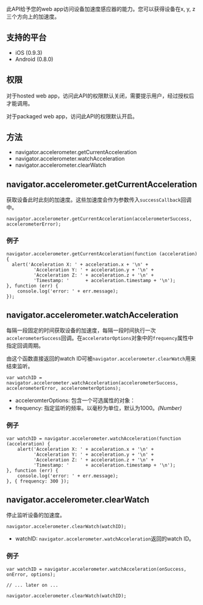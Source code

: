 此API给予您的web app访问设备加速度感应器的能力。您可以获得设备在x, y, z三个方向上的加速度。

## 支持的平台
* iOS (0.9.3)
* Android (0.8.0)

## 权限
对于hosted web app，访问此API的权限默认关闭，需要提示用户，经过授权后才能调用。

对于packaged web app，访问此API的权限默认开启。

## 方法

* navigator.accelerometer.getCurrentAcceleration
* navigator.accelerometer.watchAcceleration
* navigator.accelerometer.clearWatch

## navigator.accelerometer.getCurrentAcceleration

获取设备此时此刻的加速度。这些加速度会作为参数传入`successCallback`回调中。

```
navigator.accelerometer.getCurrentAcceleration(accelerometerSuccess, accelerometerError);
```
### 例子

```
navigator.accelerometer.getCurrentAcceleration(function (acceleration) {
  alert('Acceleration X: ' + acceleration.x + '\n' +
          'Acceleration Y: ' + acceleration.y + '\n' +
          'Acceleration Z: ' + acceleration.z + '\n' +
          'Timestamp: '      + acceleration.timestamp + '\n');
}, function (err) {
	console.log('error: ' + err.message);
});
```


## navigator.accelerometer.watchAcceleration

每隔一段固定的时间获取设备的加速度，每隔一段时间执行一次`accelerometerSuccess`回调。在`acceleratorOptions`对象中的`frequency`属性中指定回调周期。

由这个函数直接返回的watch ID可被`navigator.accelerometer.clearWatch`用来结束监听。

```
var watchID = navigator.accelerometer.watchAcceleration(accelerometerSuccess, accelerometerError, accelerometerOptions);
```
* acceleromterOptions: 包含一个可选属性的对象：
* frequency: 指定监听的频率。以毫秒为单位，默认为1000。*(Number)*

### 例子

```
var watchID = navigator.accelerometer.watchAcceleration(function (acceleration) {
	alert('Acceleration X: ' + acceleration.x + '\n' +
          'Acceleration Y: ' + acceleration.y + '\n' +
          'Acceleration Z: ' + acceleration.z + '\n' +
          'Timestamp: '      + acceleration.timestamp + '\n');
}, function (err) {
	console.log('error: ' + err.message);
}, { frequency: 300 });
```

## navigator.accelerometer.clearWatch

停止监听设备的加速度。

```
navigator.accelerometer.clearWatch(watchID);
```
* watchID:  `navigator.accelerometer.watchAcceleration`返回的watch ID。

### 例子

```
var watchID = navigator.accelerometer.watchAcceleration(onSuccess, onError, options);

// ... later on ...

navigator.accelerometer.clearWatch(watchID);
```
